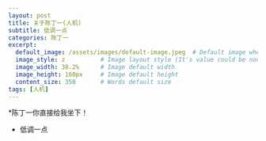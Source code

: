 ```yaml
---
layout: post
title: 关于陈丁一(人机)
subtitle: 低调一点
categories: 陈丁一
excerpt:
  default_image: /assets/images/default-image.jpeg  # Default image when the image style is not none
  image_style: z          # Image layout style (It's value could be none, left, right, top, z, z-reverse)
  image_width: 38.2%      # Image default width
  image_height: 160px     # Image default height
  content_size: 350       # Words default size
tags: [人机]
---
```


*陈丁一你直接给我坐下！
  * 低调一点
